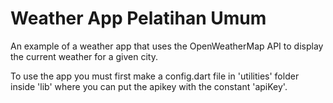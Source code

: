 # Weather App Pelatihan Umum

An example of a weather app that uses the OpenWeatherMap API to display the current weather for a given city.

To use the app you must first make a config.dart file in 'utilities' folder inside 'lib' where you can put the apikey with the constant 'apiKey'.
